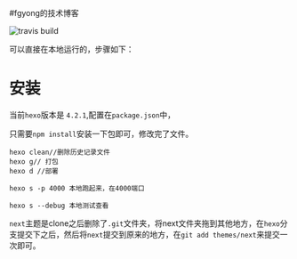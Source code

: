 #fgyong的技术博客


![travis build](https://travis-ci.com/ifgyong/ifgyong.github.io.svg?branch=hexo)

可以直接在本地运行的，步骤如下：


# 安装

当前`hexo`版本是 `4.2.1`,配置在`package.json`中，

只需要`npm install`安装一下包即可，修改完了文件。

```
hexo clean//删除历史记录文件
hexo g// 打包
hexo d //部署

hexo s -p 4000 本地跑起来，在4000端口

hexo s --debug 本地测试查看
```

`next`主题是clone之后删除了`.git`文件夹，将next文件夹拖到其他地方，在`hexo`分支提交下之后，然后将`next`提交到原来的地方，在`git add themes/next`来提交一次即可。

